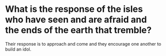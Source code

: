 # What is the response of the isles who have seen and are afraid and the ends of the earth that tremble?

Their response is to approach and come and they encourage one another to build an idol.
